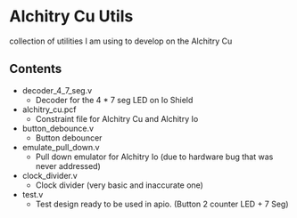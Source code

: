 # Alchitry Cu Utils

collection of utilities I am using to develop on the Alchitry Cu

## Contents
* decoder_4_7_seg.v
  * Decoder for the 4 * 7 seg LED on Io Shield
* alchitry_cu.pcf
  * Constraint file for Alchitry Cu and Alchitry Io
* button_debounce.v
  * Button debouncer
* emulate_pull_down.v
  * Pull down emulator for Alchitry Io (due to hardware bug that was never addressed)
* clock_divider.v
  * Clock divider (very basic and inaccurate one)
* test.v
  * Test design ready to be used in apio. (Button 2 counter LED + 7 Seg)